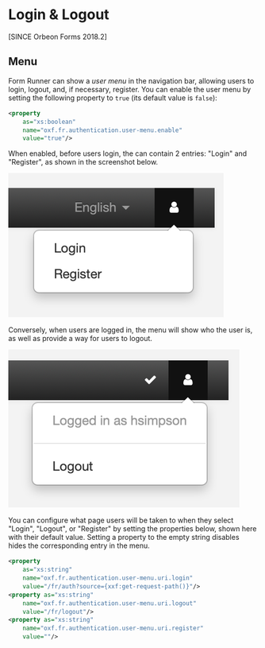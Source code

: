 # Login & Logout

[SINCE Orbeon Forms 2018.2]

## Menu

Form Runner can show a *user menu* in the navigation bar, allowing users to login, logout, and, if necessary, register. You can enable the user menu by setting the following property to `true` (its default value is `false`):

```xml
<property
    as="xs:boolean"
    name="oxf.fr.authentication.user-menu.enable"
    value="true"/>
```

When enabled, before users login, the can contain 2 entries: "Login" and "Register", as shown in the screenshot below.

![User menu when logged out](../images/logout-logout-menu-logged-out.png)

Conversely, when users are logged in, the menu will show who the user is, as well as provide a way for users to logout.

![User menu when logged in](../images/logout-logout-menu-logged-in.png)

You can configure what page users will be taken to when they select "Login", "Logout", or "Register" by setting the properties below, shown here with their default value. Setting a property to the empty string disables hides the corresponding entry in the menu.

```xml
<property
    as="xs:string"
    name="oxf.fr.authentication.user-menu.uri.login"
    value="/fr/auth?source={xxf:get-request-path()}"/>
<property as="xs:string"
    name="oxf.fr.authentication.user-menu.uri.logout"
    value="/fr/logout"/>
<property as="xs:string"  
    name="oxf.fr.authentication.user-menu.uri.register"
    value=""/>
```